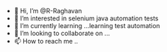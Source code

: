 - 👋 Hi, I’m @R-Raghavan
- 👀 I’m interested in selenium java automation tests
- 🌱 I’m currently learning ...learning test automation
- 💞️ I’m looking to collaborate on ...
- 📫 How to reach me ..

<!---
R-Raghavan/R-Raghavan is a ✨ special ✨ repository because its `README.md` (this file) appears on your GitHub profile.
You can click the Preview link to take a look at your changes.
--->
